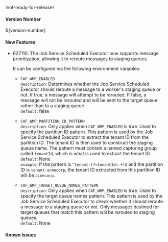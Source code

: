 !not-ready-for-release!

#### Version Number
${version-number}

#### New Features
- 627110: The Job Service Scheduled Executor now supports message prioritization, allowing it to reroute messages to staging queues.

  It can be configured via the following environment variables:

  - `CAF_WMP_ENABLED`  
    `description`: Determines whether the Job Service Scheduled Executor should reroute a message to a worker's staging queue or not. If
    true, a message will attempt to be rerouted. If false, a message will not be rerouted and will be sent to the target queue rather than
    to a staging queue.  
    `default`: false

  - `CAF_WMP_PARTITION_ID_PATTERN`   
    `description`: Only applies when `CAF_WMP_ENABLED` is true. Used to specify the partition ID pattern. This pattern is used
    by the Job Service Scheduled Executor to extract the tenant ID from the partition ID. The tenant ID is then used to construct the
    staging queue name. The pattern must contain a named capturing group called `tenantId`, which is what is used to extract the tenant
    ID.  
    `default`: None  
    `example`: If the pattern is `^tenant-(?<tenantId>.+)$` and the partition ID is `tenant-acmecorp`, the tenant ID extracted from this
    partition ID will be `acmecorp`.

  - `CAF_WMP_TARGET_QUEUE_NAMES_PATTERN`   
    `description`: Only applies when `CAF_WMP_ENABLED` is true. Used to specify the target queue names pattern. This pattern is used
    by the Job Service Scheduled Executor to check whether it should reroute a message to a staging queue or not. Only messages destined for
    target queues that match this pattern will be rerouted to staging queues.  
    `default`: None

#### Known Issues

